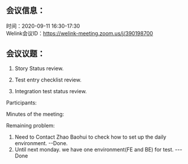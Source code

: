 会议信息：
------------

时间：2020-09-11 16:30-17:30  
Welink会议ID：https://welink-meeting.zoom.us/j/390198700


会议议题：
------------

1. Story Status review.

2. Test entry checklist review. 
   
3. Integration test status review. 

Participants:    

 
Minutes of the meeting:  


Remaining problem:
1. Need to Contact Zhao Baohui to check how to set up the daily environment. --Done.
2. Until next monday. we have one environment(FE and BE) for test.   ---Done

